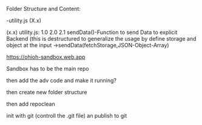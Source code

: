 Folder Structure and Content:

-utility.js (X.x)

(x.x) utility.js:
1.0
2.0
2.1 sendData()-Function to send Data to explicit Backend
(this is destructured to generalize the usage by define storage and object at the input
->sendData(fetchStorage,JSON-Object-Array)




https://ohioh-sandbox.web.app


Sandbox has to be the main repo


then add the adv code and make it running?

then create new folder structure

then add repoclean

init with  git  (controll  the .git file)  an publish to git
